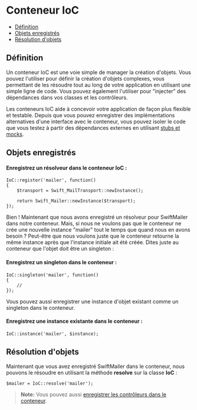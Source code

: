 # Conteneur IoC

- [Définition](/docs/3/ioc#definition)
- [Objets enregistrés](/docs/3/ioc#register)
- [Résolution d'objets](/docs/3/ioc#resolve)

<a name="definition"></a>
## Définition

Un conteneur IoC est une voie simple de manager la création d'objets. Vous pouvez l'utiliser pour définir la création d'objets complexes, vous permettant de les résoudre tout au long de votre application en utilisant une simple ligne de code. Vous pouvez également l'utiliser pour "injecter" des dépendances dans vos classes et les contrôleurs.

Les conteneurs IoC aide à concevoir votre application de façon plus flexible et testable. Depuis que vous pouvez enregistrer des implémentations alternatives d'une interface avec le conteneur, vous pouvez isoler le code que vous testez à partir des dépendances externes en utilisant [stubs et mocks](http://martinfowler.com/articles/mocksArentStubs.html).

<a name="register"></a>
## Objets enregistrés

#### Enregistrez un résolveur dans le conteneur IoC :

    IoC::register('mailer', function()
    {
        $transport = Swift_MailTransport::newInstance();

        return Swift_Mailer::newInstance($transport);
    });

Bien ! Maintenant que nous avons enregistré un résolveur pour SwiftMailer dans notre conteneur. Mais, si nous ne voulons pas que le conteneur ne crée une nouvelle instance "mailer" tout le temps que quand nous en avons besoin ? Peut-être que nous voulons juste que le conteneur retourne la même instance après que l'instance initiale ait été créée. Dites juste au conteneur que l'objet doit être un singleton :

#### Enregistrez un singleton dans le conteneur :

    IoC::singleton('mailer', function()
    {
        //
    });

Vous pouvez aussi enregistrer une instance d'objet existant comme un singleton dans le conteneur.

#### Enregistrez une instance existante dans le conteneur :

    IoC::instance('mailer', $instance);

<a name="resolve"></a>
## Résolution d'objets

Maintenant que vous avez enregistré SwiftMailer dans le conteneur, nous pouvons le résoudre en utilisant la méthode **resolve** sur la classe **IoC** :

    $mailer = IoC::resolve('mailer');

> **Note:** Vous pouvez aussi [enregistrer les contrôleurs dans le conteneur](/docs/3/controllers#dependency-injection).

